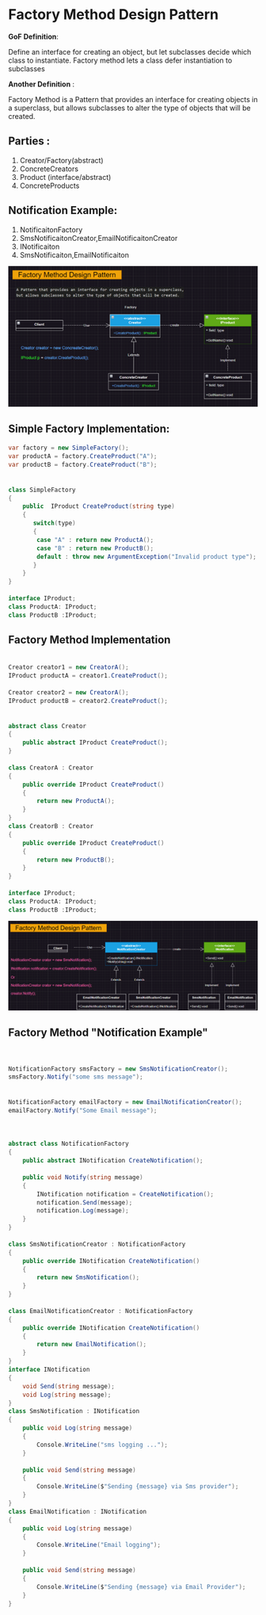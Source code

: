 # Factory Method Design Pattern

**GoF Definition**: 

Define an interface for creating an object, but let subclasses decide which class to instantiate.
Factory method lets a class defer instantiation to subclasses

**Another Definition** :

Factory Method is a Pattern that provides an interface for creating objects in a superclass, but allows subclasses to alter the type of objects that will be created.

## Parties :

1. Creator/Factory(abstract)
2. ConcreteCreators
3. Product (interface/abstract)
4. ConcreteProducts

## Notification Example:

1. NotificaitonFactory
2. SmsNotificaitonCreator,EmailNotificaitonCreator
3. INotificaiton
4. SmsNotificaiton,EmailNotificaiton

![Uml Diagram](https://raw.githubusercontent.com/MDindar/DesignPatterns/refs/heads/main/FactoryMethod/assets/FactoryMethod.png)
## Simple Factory Implementation:

```cs
var factory = new SimpleFactory();
var productA = factory.CreateProduct("A");
var productB = factory.CreateProduct("B");


class SimpleFactory
{
    public  IProduct CreateProduct(string type)
    {
       switch(type)      
       {
        case "A" : return new ProductA();
        case "B" : return new ProductB();
        default : throw new ArgumentException("Invalid product type");
       }
    }
}

interface IProduct;
class ProductA: IProduct;
class ProductB :IProduct;
```
## Factory Method Implementation
```cs

Creator creator1 = new CreatorA();
IProduct productA = creator1.CreateProduct();

Creator creator2 = new CreatorA();
IProduct productB = creator2.CreateProduct();


abstract class Creator
{
    public abstract IProduct CreateProduct();
}

class CreatorA : Creator
{
    public override IProduct CreateProduct()
    {
        return new ProductA();
    }
}
class CreatorB : Creator
{
    public override IProduct CreateProduct()
    {
        return new ProductB();
    }
}

interface IProduct;
class ProductA: IProduct;
class ProductB :IProduct;
```
![Uml Diagram](https://raw.githubusercontent.com/MDindar/DesignPatterns/refs/heads/main/FactoryMethod/assets/image.png)
## Factory Method "Notification Example"
```cs


NotificationFactory smsFactory = new SmsNotificationCreator();
smsFactory.Notify("some sms message");


NotificationFactory emailFactory = new EmailNotificationCreator();
emailFactory.Notify("Some Email message");



abstract class NotificationFactory
{
    public abstract INotification CreateNotification();

    public void Notify(string message)
    {
        INotification notification = CreateNotification();
        notification.Send(message);
        notification.Log(message);
    }
}

class SmsNotificationCreator : NotificationFactory
{
    public override INotification CreateNotification()
    {
        return new SmsNotification();
    }
}

class EmailNotificationCreator : NotificationFactory
{
    public override INotification CreateNotification()
    {
        return new EmailNotification();
    }
}
interface INotification
{
    void Send(string message);
    void Log(string message);
}
class SmsNotification : INotification
{
    public void Log(string message)
    {
        Console.WriteLine("sms logging ...");
    }

    public void Send(string message)
    {
        Console.WriteLine($"Sending {message} via Sms provider");
    }
}
class EmailNotification : INotification
{
    public void Log(string message)
    {
        Console.WriteLine("Email logging");
    }

    public void Send(string message)
    {
        Console.WriteLine($"Sending {message} via Email Provider");
    }
}
```